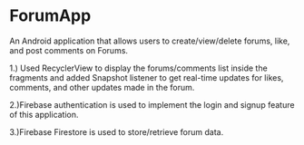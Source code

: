 # ForumApp
An Android application that allows users to create/view/delete forums, like, and post comments on Forums.

1.) Used RecyclerView to display the forums/comments list inside the fragments and added Snapshot listener to get real-time updates for likes, comments, and other updates made in the forum. 

2.)Firebase authentication is used to implement the login and signup feature of this application. 

3.)Firebase Firestore is used to store/retrieve forum data.
